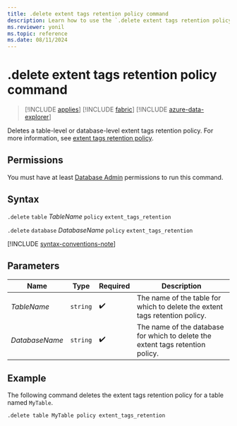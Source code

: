 ```yaml
---
title: .delete extent tags retention policy command
description: Learn how to use the `.delete extent tags retention policy` command to delete the extent tags retention policy on a table or database level.
ms.reviewer: yonil
ms.topic: reference
ms.date: 08/11/2024
---
```

# .delete extent tags retention policy command

> [!INCLUDE [applies](../includes/applies-to-version/applies.md)] [!INCLUDE [fabric](../includes/applies-to-version/fabric.md)] [!INCLUDE [azure-data-explorer](../includes/applies-to-version/azure-data-explorer.md)]

Deletes a table-level or database-level extent tags retention policy. For more information, see [extent tags retention policy](extent-tags-retention-policy.md).

## Permissions

You must have at least [Database Admin](../access-control/role-based-access-control.md) permissions to run this command.

## Syntax

`.delete` `table` *TableName* `policy` `extent_tags_retention`

`.delete` `database` *DatabaseName* `policy` `extent_tags_retention`

[!INCLUDE [syntax-conventions-note](../includes/syntax-conventions-note.md)]

## Parameters

|Name|Type|Required|Description|
|--|--|--|--|
|*TableName*| `string` | :heavy_check_mark:|The name of the table for which to delete the extent tags retention policy.|
|*DatabaseName*| `string` | :heavy_check_mark:|The name of the database for which to delete the extent tags retention policy.|

## Example

The following command deletes the extent tags retention policy for a table named `MyTable`.

```kusto
.delete table MyTable policy extent_tags_retention
```
